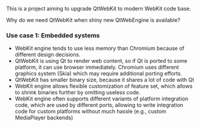This is a project aiming to upgrade QtWebKit to modern WebKit code base.

Why do we need QtWebKit when shiny new QtWebEngine is available?

### Use case 1: Embedded systems
* WebKit engine tends to use less memory than Chromium because of different design decisions.
* QtWebKit is using Qt to render web content, so if Qt is ported to some platform, it can use browser immediately. Chromium uses different graphics system (Skia) which may require additional porting efforts.
* QtWebKit has smaller binary size, because it shares a lot of code with Qt
* WebKit engine allows flexible customization of feature set, which allows to shrink binaries further by omitting useless code.
* WebKit engine often supports different variants of platform integration code, which are used by different ports, allowing to write integration code for custom platforms without much hassle (e.g., custom MediaPlayer backends)